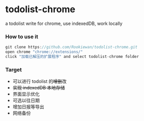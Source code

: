 # todolist-chrome
a todolist write for chrome, use indexedDB, work locally



### How to use it

```javascript
git clone https://github.com/Rookiewan/todolist-chrome.git
open chrome "chrome://extensions/"
click "加载已解压的扩展程序" and select todolist-chrome folder
```



### Target

* 可以进行 todolist 的~~增删~~改
* ~~实现 indexedDB 本地存储~~
* 界面显示优化
* 可选以往日期
* 增加日报等导出
* 网络备份

